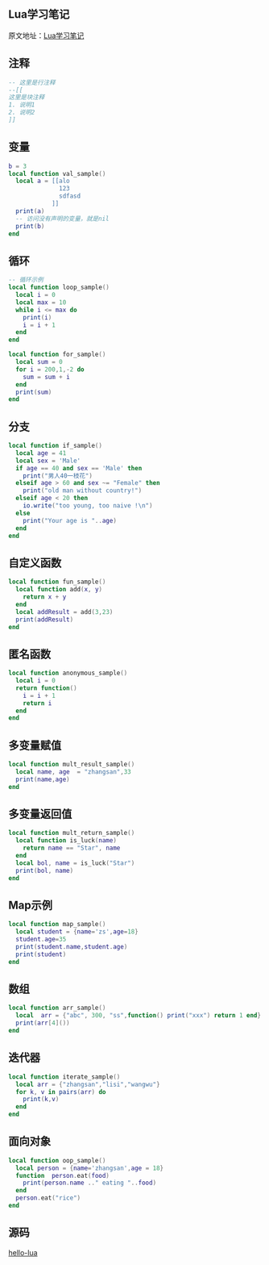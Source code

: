 ## Lua学习笔记
原文地址：[Lua学习笔记](https://www.cnblogs.com/greyzeng/p/5922248.html)

## 注释

```lua
-- 这里是行注释
--[[
这里是块注释
1. 说明1
2. 说明2
]]
```

## 变量

```lua
b = 3
local function val_sample()
  local a = [[alo
              123
              sdfasd
            ]]
  print(a)
  -- 访问没有声明的变量，就是nil
  print(b)
end
```

## 循环

```lua
-- 循环示例
local function loop_sample()
  local i = 0
  local max = 10
  while i <= max do
    print(i)
    i = i + 1
  end
end
```

```lua
local function for_sample()
  local sum = 0
  for i = 200,1,-2 do
    sum = sum + i
  end
  print(sum)
end
```

## 分支

```lua
local function if_sample()
  local age = 41
  local sex = 'Male'
  if age == 40 and sex == 'Male' then
    print("男人40一枝花")
  elseif age > 60 and sex ~= "Female" then
    print("old man without country!")
  elseif age < 20 then
    io.write("too young, too naive !\n")
  else
    print("Your age is "..age)
  end
end
```

## 自定义函数

```lua
local function fun_sample()
  local function add(x, y)
    return x + y
  end
  local addResult = add(3,23)
  print(addResult)
end
```

## 匿名函数

```lua
local function anonymous_sample()
  local i = 0
  return function()
    i = i + 1
    return i
  end
end
```

## 多变量赋值

```lua
local function mult_result_sample()
  local name, age  = "zhangsan",33
  print(name,age)
end
```

## 多变量返回值

```lua
local function mult_return_sample()
  local function is_luck(name)
    return name == "Star", name
  end
  local bol, name = is_luck("Star")
  print(bol, name)
end
```

## Map示例

```lua
local function map_sample()
  local student = {name='zs',age=18}
  student.age=35
  print(student.name,student.age)
  print(student)
end
```

## 数组

```lua
local function arr_sample()
  local  arr = {"abc", 300, "ss",function() print("xxx") return 1 end}
  print(arr[4]())
end
```

## 迭代器

```lua
local function iterate_sample()
  local arr = {"zhangsan","lisi","wangwu"}
  for k, v in pairs(arr) do
    print(k,v)
  end
end
```

## 面向对象

```lua
local function oop_sample()
  local person = {name='zhangsan',age = 18}
  function  person.eat(food)
    print(person.name .." eating "..food)
  end
  person.eat("rice")
end
```

## 源码

[hello-lua](https://github.com/GreyZeng/hello-lua)